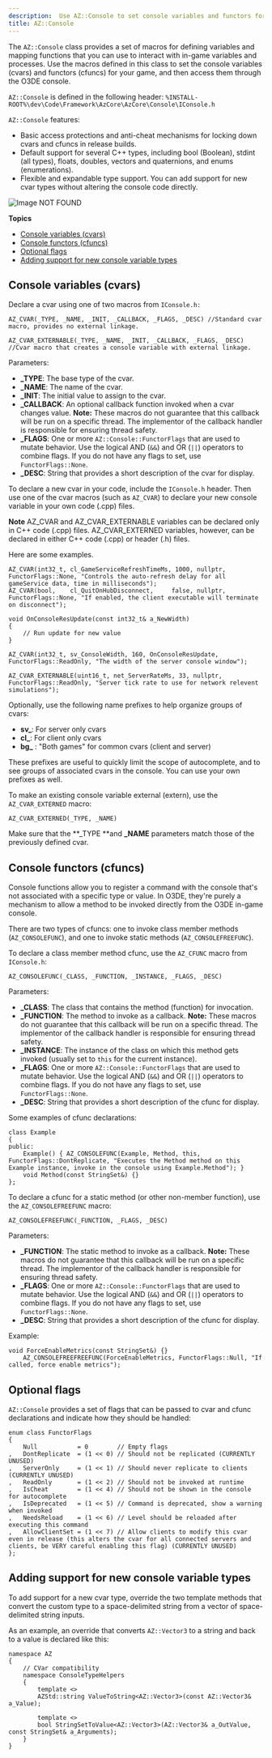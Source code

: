 ```yaml
---
description:  Use AZ::Console to set console variables and functors for your O3DE game. 
title: AZ::Console
---
```


The `AZ::Console` class provides a set of macros for defining variables and mapping functions that you can use to interact with in-game variables and processes. Use the macros defined in this class to set the console variables (cvars) and functors (cfuncs) for your game, and then access them through the O3DE console.

`AZ::Console` is defined in the following header: `%INSTALL-ROOT%\dev\Code\Framework\AzCore\AzCore\Console\IConsole.h`

`AZ::Console` features:

+ Basic access protections and anti-cheat mechanisms for locking down cvars and cfuncs in release builds.
+ Default support for several C++ types, including bool (Boolean), stdint (all types), floats, doubles, vectors and quaternions, and enums (enumerations).
+ Flexible and expandable type support. You can add support for new cvar types without altering the console code directly.

![Image NOT FOUND](/images/userguide/az/az-console-1.png)

**Topics**
- [Console variables (cvars)](#console-variables-cvars)
- [Console functors (cfuncs)](#console-functors-cfuncs)
- [Optional flags](#optional-flags)
- [Adding support for new console variable types](#adding-support-for-new-console-variable-types)

## Console variables (cvars) 

Declare a cvar using one of two macros from `IConsole.h:`

```
AZ_CVAR(_TYPE, _NAME, _INIT, _CALLBACK, _FLAGS, _DESC) //Standard cvar macro, provides no external linkage.
```

```
AZ_CVAR_EXTERNABLE(_TYPE, _NAME, _INIT, _CALLBACK, _FLAGS, _DESC) //Cvar macro that creates a console variable with external linkage.
```

Parameters:
+ **\_TYPE**: The base type of the cvar.
+ **\_NAME**: The name of the cvar.
+ **\_INIT**: The initial value to assign to the cvar.
+ **\_CALLBACK**: An optional callback function invoked when a cvar changes value. **Note:** These macros do not guarantee that this callback will be run on a specific thread. The implementor of the callback handler is responsible for ensuring thread safety.
+ **\_FLAGS**: One or more `AZ::Console::FunctorFlags` that are used to mutate behavior. Use the logical AND \(`&&`\) and OR \(`||`\) operators to combine flags. If you do not have any flags to set, use `FunctorFlags::None`.
+ **\_DESC**: String that provides a short description of the cvar for display.

To declare a new cvar in your code, include the `IConsole.h` header. Then use one of the cvar macros \(such as `AZ_CVAR`\) to declare your new console variable in your own code (.cpp) files.

**Note**
AZ\_CVAR and AZ\_CVAR\_EXTERNABLE variables can be declared only in C++ code (.cpp) files. AZ\_CVAR\_EXTERNED variables, however, can be declared in either C++ code (.cpp) or header (.h) files.

Here are some examples.

```
AZ_CVAR(int32_t, cl_GameServiceRefreshTimeMs, 1000, nullptr, FunctorFlags::None, "Controls the auto-refresh delay for all gameService data, time in milliseconds");
AZ_CVAR(bool,    cl_QuitOnHubDisconnect,     false, nullptr, FunctorFlags::None, "If enabled, the client executable will terminate on disconnect");
```

```
void OnConsoleResUpdate(const int32_t& a_NewWidth)
{
    // Run update for new value
}

AZ_CVAR(int32_t, sv_ConsoleWidth, 160, OnConsoleResUpdate, FunctorFlags::ReadOnly, "The width of the server console window");
```

```
AZ_CVAR_EXTERNABLE(uint16_t, net_ServerRateMs, 33, nullptr, FunctorFlags::ReadOnly, "Server tick rate to use for network relevent simulations");
```

Optionally, use the following name prefixes to help organize groups of cvars:
+ **sv\_**: For server only cvars
+ **cl\_**: For client only cvars
+ **bg\_** : "Both games" for common cvars (client and server)

These prefixes are useful to quickly limit the scope of autocomplete, and to see groups of associated cvars in the console. You can use your own prefixes as well.

To make an existing console variable external (extern), use the `AZ_CVAR_EXTERNED` macro:

```
AZ_CVAR_EXTERNED(_TYPE, _NAME)
```

Make sure that the **\_TYPE **and **\_NAME** parameters match those of the previously defined cvar.

## Console functors (cfuncs) 

Console functions allow you to register a command with the console that's not associated with a specific type or value. In O3DE, they're purely a mechanism to allow a method to be invoked directly from the O3DE in-game console.

There are two types of cfuncs: one to invoke class member methods \(`AZ_CONSOLEFUNC`\), and one to invoke static methods \(`AZ_CONSOLEFREEFUNC`\).

To declare a class member method cfunc, use the `AZ_CFUNC` macro from `IConsole.h`:

```
AZ_CONSOLEFUNC(_CLASS, _FUNCTION, _INSTANCE, _FLAGS, _DESC)
```

Parameters:
+ **\_CLASS**: The class that contains the method (function) for invocation.
+ **\_FUNCTION**: The method to invoke as a callback. **Note:** These macros do not guarantee that this callback will be run on a specific thread. The implementor of the callback handler is responsible for ensuring thread safety.
+ **\_INSTANCE**: The instance of the class on which this method gets invoked \(usually set to `this` for the current instance\).
+ **\_FLAGS**: One or more `AZ::Console::FunctorFlags` that are used to mutate behavior. Use the logical AND \(`&&`\) and OR \(`||`\) operators to combine flags. If you do not have any flags to set, use `FunctorFlags::None`.
+ **\_DESC**: String that provides a short description of the cfunc for display.

Some examples of cfunc declarations:

```
class Example
{
public:
    Example() { AZ_CONSOLEFUNC(Example, Method, this, FunctorFlags::DontReplicate, "Executes the Method method on this Example instance, invoke in the console using Example.Method"); }
    void Method(const StringSet&) {}
};
```

To declare a cfunc for a static method (or other non-member function), use the `AZ_CONSOLEFREEFUNC` macro:

```
AZ_CONSOLEFREEFUNC(_FUNCTION, _FLAGS, _DESC)
```

Parameters:
+ **\_FUNCTION**: The static method to invoke as a callback. **Note:** These macros do not guarantee that this callback will be run on a specific thread. The implementor of the callback handler is responsible for ensuring thread safety.
+ **\_FLAGS**: One or more `AZ::Console::FunctorFlags` that are used to mutate behavior. Use the logical AND \(`&&`\) and OR \(`||`\) operators to combine flags. If you do not have any flags to set, use `FunctorFlags::None`.
+ **\_DESC**: String that provides a short description of the cfunc for display.

Example:

```
void ForceEnableMetrics(const StringSet&) {}
    AZ_CONSOLEFREEFREEFUNC(ForceEnableMetrics, FunctorFlags::Null, "If called, force enable metrics");
```

## Optional flags 

`AZ::Console` provides a set of flags that can be passed to cvar and cfunc declarations and indicate how they should be handled:

```
enum class FunctorFlags
{
    Null           = 0        // Empty flags
,   DontReplicate  = (1 << 0) // Should not be replicated (CURRENTLY UNUSED)
,   ServerOnly     = (1 << 1) // Should never replicate to clients (CURRENTLY UNUSED)
,   ReadOnly       = (1 << 2) // Should not be invoked at runtime
,   IsCheat        = (1 << 4) // Should not be shown in the console for autocomplete
,   IsDeprecated   = (1 << 5) // Command is deprecated, show a warning when invoked
,   NeedsReload    = (1 << 6) // Level should be reloaded after executing this command
,   AllowClientSet = (1 << 7) // Allow clients to modify this cvar even in release (this alters the cvar for all connected servers and clients, be VERY careful enabling this flag) (CURRENTLY UNUSED)
};
```

## Adding support for new console variable types 

To add support for a new cvar type, override the two template methods that convert the custom type to a space-delimited string from a vector of space-delimited string inputs.

As an example, an override that converts `AZ::Vector3` to a string and back to a value is declared like this:

```
namespace AZ
{
    // CVar compatibility
    namespace ConsoleTypeHelpers
    {
        template <>
        AZStd::string ValueToString<AZ::Vector3>(const AZ::Vector3& a_Value);

        template <>
        bool StringSetToValue<AZ::Vector3>(AZ::Vector3& a_OutValue, const StringSet& a_Arguments);
    }
}
```
